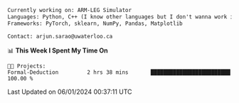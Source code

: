 ```txt
Currently working on: ARM-LEG Simulator
Languages: Python, C++ (I know other languages but I don't wanna work in them)
Frameworks: PyTorch, sklearn, NumPy, Pandas, Matplotlib

Contact: arjun.sarao@uwaterloo.ca
```

<!--START_SECTION:waka-->
📊 **This Week I Spent My Time On** 

```text
🐱‍💻 Projects: 
Formal-Deduction         2 hrs 38 mins       █████████████████████████   100.00 % 
```


 Last Updated on 06/01/2024 00:37:11 UTC
<!--END_SECTION:waka-->
